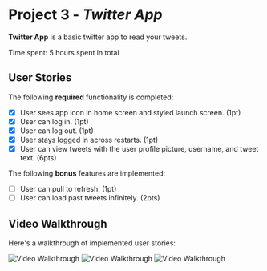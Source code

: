 # Project 3 - *Twitter App*

**Twitter App** is a basic twitter app to read your tweets.

Time spent: 5 hours spent in total

## User Stories

The following **required** functionality is completed:

- [x] User sees app icon in home screen and styled launch screen. (1pt)
- [x] User can log in. (1pt)
- [x] User can log out. (1pt)
- [x] User stays logged in across restarts. (1pt)
- [x] User can view tweets with the user profile picture, username, and tweet text. (6pts)

The following **bonus** features are implemented:

- [ ] User can pull to refresh. (1pt)
- [ ] User can load past tweets infinitely. (2pts)

## Video Walkthrough

Here's a walkthrough of implemented user stories:

<img src='http://g.recordit.co/u0TaY7dMcw.gif' title='Video Walkthrough' width='' alt='Video Walkthrough' />

<img src='http://g.recordit.co/z8pF08uo5d.gif' title='Video Walkthrough' width='' alt='Video Walkthrough' />

<img src='http://g.recordit.co/lXCarc1mUx.gif' title='Video Walkthrough' width='' alt='Video Walkthrough' />


